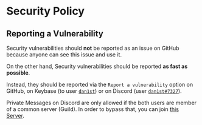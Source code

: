 # Security Policy

## Reporting a Vulnerability

Security vulnerabilities should **not** be reported as an issue on GitHub because anyone can see this issue and use it.

On the other hand, Security vulnerabilities should be reported **as fast as possible**.

Instead, they should be reported via the `Report a vulnerability` option on GitHub, on Keybase (to user [`dan1st`](https://keybase.io/dan1st)) or on Discord (user [`dan1st#7327`](https://discord.com/users/358291050957111296)).

Private Messages on Discord are only allowed if the both users are member of a common server (Guild).
In order to bypass that, you can join [this Server](https://discord.gg/sSTCSfP).
